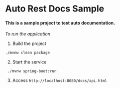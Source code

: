 # Auto Rest Docs Sample
#### This is a sample project to test auto documentation. 

*To run the application*

1. Build the project
``` 
./mvnw clean package 
``` 

2. Start the service
``` 
 ./mvnw spring-boot:run
``` 

3. Access ``http://localhost:8080/docs/api.html``